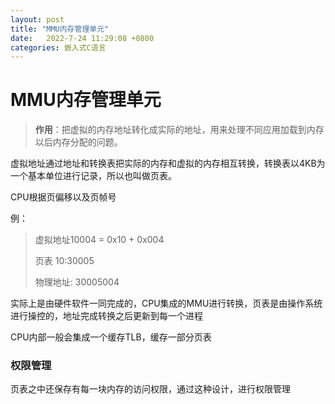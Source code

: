 ```yaml
---
layout: post
title: "MMU内存管理单元"
date:   2022-7-24 11:29:08 +0800
categories: 嵌入式C语言
---
```


# MMU内存管理单元

> **作用**：把虚拟的内存地址转化成实际的地址，用来处理不同应用加载到内存以后内存分配的问题。

虚拟地址通过地址和转换表把实际的内存和虚拟的内存相互转换，转换表以4KB为一个基本单位进行记录，所以也叫做页表。

CPU根据页偏移以及页帧号

例：

> 虚拟地址10004 = 0x10 + 0x004
>
> 页表 10:30005
>
> 物理地址: 30005004

实际上是由硬件软件一同完成的，CPU集成的MMU进行转换，页表是由操作系统进行操控的，地址完成转换之后更新到每一个进程

CPU内部一般会集成一个缓存TLB，缓存一部分页表



### 权限管理

页表之中还保存有每一块内存的访问权限，通过这种设计，进行权限管理

